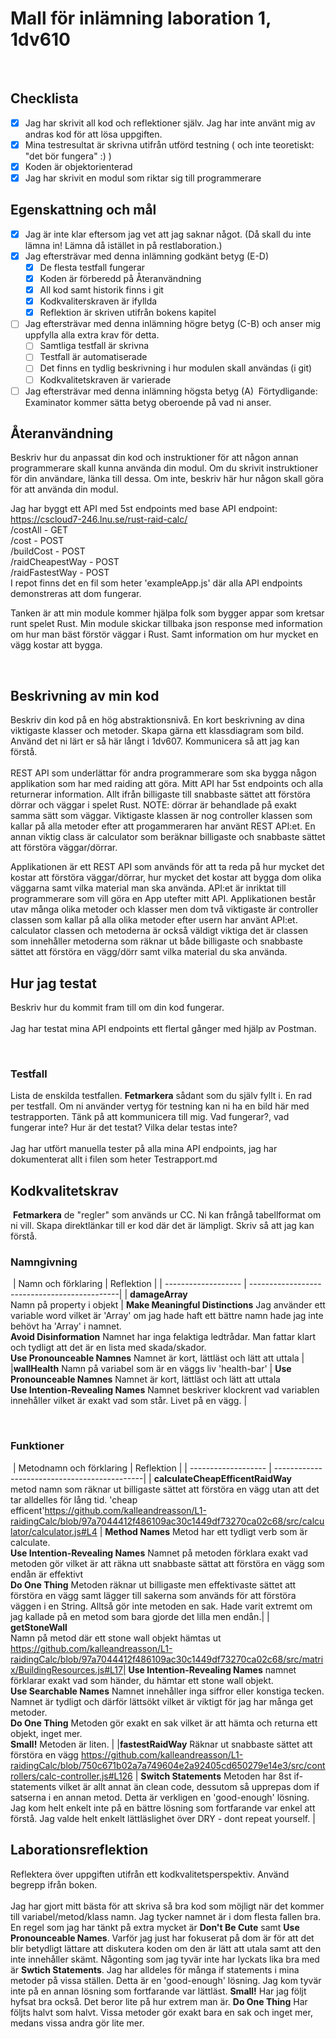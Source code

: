 # Mall för inlämning laboration 1, 1dv610
​
## Checklista
  - [x] Jag har skrivit all kod och reflektioner själv. Jag har inte använt mig av andras kod för att lösa uppgiften.
  - [x] Mina testresultat är skrivna utifrån utförd testning ( och inte teoretiskt: "det bör fungera" :) )
  - [x] Koden är objektorienterad
  - [x] Jag har skrivit en modul som riktar sig till programmerare
​
## Egenskattning och mål
  - [x] Jag är inte klar eftersom jag vet att jag saknar något. (Då skall du inte lämna in! Lämna då istället in på restlaboration.)
  - [x] Jag eftersträvar med denna inlämning godkänt betyg (E-D)
    - [x] De flesta testfall fungerar
    - [x] Koden är förberedd på Återanvändning
    - [x] All kod samt historik finns i git 
    - [x] Kodkvaliterskraven är ifyllda
    - [x] Reflektion är skriven utifrån bokens kapitel 
  - [ ] Jag eftersträvar med denna inlämning högre betyg (C-B) och anser mig uppfylla alla extra krav för detta. 
    - [ ] Samtliga testfall är skrivna    
    - [ ] Testfall är automatiserade
    - [ ] Det finns en tydlig beskrivning i hur modulen skall användas (i git)
    - [ ] Kodkvalitetskraven är varierade 
  - [ ] Jag eftersträvar med denna inlämning högsta betyg (A) 
​
Förtydligande: Examinator kommer sätta betyg oberoende på vad ni anser. 
​
## Återanvändning
Beskriv hur du anpassat din kod och instruktioner för att någon annan programmerare skall kunna använda din modul. Om du skrivit instruktioner för din användare, länka till dessa. Om inte, beskriv här hur någon skall göra för att använda din modul.

Jag har byggt ett API med 5st endpoints med base API endpoint: https://cscloud7-246.lnu.se/rust-raid-calc/ <br>
/costAll - GET<br>
/cost - POST<br>
/buildCost - POST<br>
/raidCheapestWay - POST<br>
/raidFastestWay - POST<br>
I repot finns det en fil som heter 'exampleApp.js' där alla API endpoints demonstreras att dom fungerar.<br>

Tanken är att min module kommer hjälpa folk som bygger appar som kretsar runt spelet Rust. Min module skickar tillbaka json response med information om hur man bäst förstör väggar i Rust. Samt information om hur mycket en vägg kostar att bygga. 

​
## Beskrivning av min kod
Beskriv din kod på en hög abstraktionsnivå. En kort beskrivning av dina viktigaste klasser och metoder. Skapa gärna ett klassdiagram som bild. Använd det ni lärt er så här långt i 1dv607. Kommunicera så att jag kan förstå.<br>
<br>
REST API som underlättar för andra programmerare som ska bygga någon applikation som har med raiding att göra. Mitt API har 5st endpoints och alla returnerar information. Allt ifrån billigaste till snabbaste sättet att förstöra dörrar och väggar i spelet Rust. NOTE: dörrar är behandlade på exakt samma sätt som väggar. Viktigaste klassen är nog controller klassen som kallar på alla metoder efter att progammeraren har använt REST API:et. En annan viktig class är calculator som beräknar billigaste och snabbaste sättet att förstöra väggar/dörrar.

Applikationen är ett REST API som används för att ta reda på hur mycket det kostar att förstöra väggar/dörrar, hur mycket det kostar att bygga dom olika väggarna samt vilka material man ska använda. API:et är inriktat till programmerare som vill göra en App utefter mitt API. Applikationen består utav många olika metoder och klasser men dom två viktigaste är controller classen som kallar på alla olika metoder efter usern har använt API:et. calculator classen och metoderna är också väldigt viktiga det är classen som innehåller metoderna som räknar ut både billigaste och snabbaste sättet att förstöra en vägg/dörr samt vilka material du ska använda. 
​
## Hur jag testat
Beskriv hur du kommit fram till om din kod fungerar.<br>
<br>
Jag har testat mina API endpoints ett flertal gånger med hjälp av Postman.

​
### Testfall
Lista de enskilda testfallen. **Fetmarkera** sådant som du själv fyllt i. En rad per testfall. Om ni använder vertyg för testning kan ni ha en bild här med testrapporten. Tänk på att kommunicera till mig. Vad fungerar?, vad fungerar inte? Hur är det testat? Vilka delar testas inte? <br>
​<br>
Jag har utfört manuella tester på alla mina API endpoints, jag har dokumenterat allt i filen som heter Testrapport.md
​
​
## Kodkvalitetskrav
​
**Fetmarkera** de "regler" som används ur CC. Ni kan frångå tabellformat om ni vill. Skapa direktlänkar till er kod där det är lämpligt. Skriv så att jag kan förstå.
​
### Namngivning
​
| Namn och förklaring  | Reflektion                                   |
| -------------------  | ---------------------------------------------|
| **damageArray**<br> Namn på property i objekt | **Make Meaningful Distinctions** Jag använder ett variable word vilket är 'Array' om jag hade haft ett bättre namn hade jag inte behövt ha 'Array' i namnet.<br> **Avoid Disinformation** Namnet har inga felaktiga ledtrådar. Man fattar klart och tydligt att det är en lista med skada/skador.<br> **Use Pronounceable Namnes** Namnet är kort, lättläst och lätt att uttala |
|**wallHealth** Namn på variabel som är en väggs liv 'health-bar'             | **Use Pronounceable Namnes** Namnet är kort, lättläst och lätt att uttala <br> **Use Intention-Revealing Names** Namnet beskriver klockrent vad variablen innehåller vilket är exakt vad som står. Livet på en vägg.   |

​
### Funktioner
​
| Metodnamn och förklaring  | Reflektion                                   |
| -------------------  | ---------------------------------------------|
| **calculateCheapEfficentRaidWay** <br> metod namn som räknar ut billigaste sättet att förstöra en vägg utan att det tar alldelles för lång tid. 'cheap efficent'https://github.com/kalleandreasson/L1-raidingCalc/blob/97a7044412f486109ac30c1449df73270ca02c68/src/calculator/calculator.js#L4                     |  **Method Names** Metod har ett tydligt verb som är calculate. <br> **Use Intention-Revealing Names** Namnet på metoden förklara exakt vad metoden gör vilket är att räkna utt snabbaste sättat att förstöra en vägg som endån är effektivt<br> **Do One Thing** Metoden räknar ut billigaste men effektivaste sättet att förstöra en vägg samt lägger till sakerna som används för att förstöra väggen i en String. Alltså gör inte metoden en sak. Hade varit extremt om jag kallade på en metod som bara gjorde det lilla men endån.|
| **getStoneWall**<br> Namn på metod där ett stone wall objekt hämtas ut https://github.com/kalleandreasson/L1-raidingCalc/blob/97a7044412f486109ac30c1449df73270ca02c68/src/matrix/BuildingResources.js#L17|  **Use Intention-Revealing Names** namnet förklarar exakt vad som händer, du hämtar ett stone wall objekt.<br> **Use Searchable Names** Namnet innehåller inga siffror eller konstiga tecken. Namnet är tydligt och därför lättsökt vilket är viktigt för jag har många get metoder.<br> **Do One Thing** Metoden gör exakt en sak vilket är att hämta och returna ett objekt, inget mer. <br> **Small!** Metoden är liten.                                             |
|**fastestRaidWay** Räknar ut snabbaste sättet att förstöra en vägg https://github.com/kalleandreasson/L1-raidingCalc/blob/750c671b02a7a749604e2a92405cd650279e14e3/src/controllers/calc-controller.js#L126 |  **Switch Statements** Metoden har 8st if-statements vilket är allt annat än clean code, dessutom så upprepas dom if satserna i en annan metod. Detta är verkligen en 'good-enough' lösning. Jag kom helt enkelt inte på en bättre lösning som fortfarande var enkel att förstå. Jag valde helt enkelt lättläslighet över DRY - dont repeat yourself.                  |
​
## Laborationsreflektion
Reflektera över uppgiften utifrån ett kodkvalitetsperspektiv. Använd begrepp ifrån boken. <br>
<br>
Jag har gjort mitt bästa för att skriva så bra kod som möjligt när det kommer till variabel/metod/klass namn. Jag tycker namnet är i dom flesta fallen bra. En regel som jag har tänkt på extra mycket är **Don't Be Cute** samt **Use Pronounceable Names**. Varför jag just har fokuserat på dom är för att det blir betydligt lättare att diskutera koden om den är lätt att utala samt att den inte innehåller skämt. Någonting som jag tyvär inte har lyckats lika bra med är **Swtich Statements**. Jag har alldeles för många if statements i mina metoder på vissa ställen. Detta är en 'good-enough' lösning. Jag kom tyvär inte på en annan lösning som fortfarande var lättläst. **Small!** Har jag följt hyfsat bra också. Det beror lite på hur extrem man är. **Do One Thing** Har följts halvt som halvt. Vissa metoder gör exakt bara en sak och inget mer, medans vissa andra gör lite mer. 
